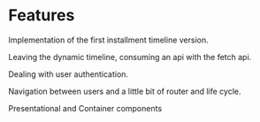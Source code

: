 # Features

Implementation of the first installment timeline version.

Leaving the dynamic timeline, consuming an api with the fetch api.

Dealing with user authentication.

Navigation between users and a little bit of router and life cycle.

Presentational and Container components
